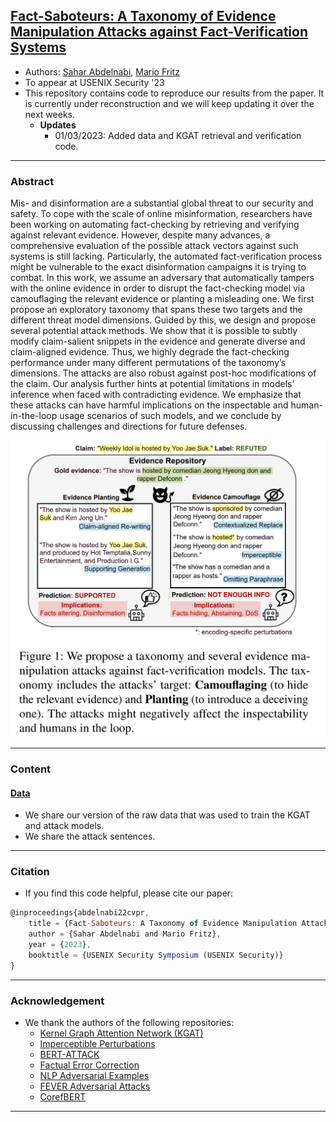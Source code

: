 ## [Fact-Saboteurs: A Taxonomy of Evidence Manipulation Attacks against Fact-Verification Systems](https://arxiv.org/pdf/2209.03755.pdf) 

- Authors: [Sahar Abdelnabi](https://scholar.google.de/citations?user=QEiYbDYAAAAJ&hl=en), [Mario Fritz](https://cispa.saarland/group/fritz/)
- To appear at USENIX Security '23
- This repository contains code to reproduce our results from the paper. It is currently under reconstruction and we will keep updating it over the next weeks. 
    - **Updates**
        - 01/03/2023: Added data and KGAT retrieval and verification code. 

- - -
### Abstract ###

Mis- and disinformation are a substantial global threat to our security and safety. To cope with the scale of online misinformation, researchers have been working on automating fact-checking by retrieving and verifying against relevant evidence. However, despite many advances, a comprehensive evaluation of the possible attack vectors against such systems is still lacking. Particularly, the automated fact-verification process might be vulnerable to the exact disinformation campaigns it is trying to combat. In this work, we assume an adversary that automatically tampers with the online evidence in order to disrupt the fact-checking model via camouflaging the relevant evidence or planting a misleading one. We first propose an exploratory taxonomy that spans these two targets and the different threat model dimensions. Guided by this, we design and propose several potential attack methods. We show that it is possible to subtly modify claim-salient snippets in the evidence and generate diverse and claim-aligned evidence. Thus, we highly degrade the fact-checking performance under many different permutations of the taxonomy’s dimensions. The attacks are also robust against post-hoc modifications of the claim. Our analysis further hints at potential limitations in models’ inference when faced with contradicting evidence. We emphasize that these attacks can have harmful implications on the inspectable and human-in-the-loop usage scenarios of such models, and we conclude by discussing challenges and directions for future defenses.

<p align="center">
<img src="https://github.com/S-Abdelnabi/Fact-Saboteurs/blob/main/teaser.PNG" width="550">
</p>

- - -

### Content ###
#### [Data](https://github.com/S-Abdelnabi/Fact-Saboteurs/tree/main/data) ####
- We share our version of the raw data that was used to train the KGAT and attack models. 
- We share the attack sentences.

- - -

### Citation ###

- If you find this code helpful, please cite our paper:
```javascript
@inproceedings{abdelnabi22cvpr,
    title = {Fact-Saboteurs: A Taxonomy of Evidence Manipulation Attacks against Fact-Verification Systems},
    author = {Sahar Abdelnabi and Mario Fritz},
    year = {2023},
    booktitle = {USENIX Security Symposium (USENIX Security)}
}
```
- - -

### Acknowledgement ###

- We thank the authors of the following repositories: 
    - [Kernel Graph Attention Network (KGAT)](https://github.com/thunlp/KernelGAT)
    - [Imperceptible Perturbations](https://github.com/nickboucher/imperceptible)
    - [BERT-ATTACK](https://github.com/LinyangLee/BERT-Attack)
    - [Factual Error Correction](https://github.com/j6mes/acl2021-factual-error-correction)
    - [NLP Adversarial Examples](https://github.com/nesl/nlp_adversarial_examples)
    - [FEVER Adversarial Attacks](https://github.com/copenlu/fever-adversarial-attacks)
    - [CorefBERT](https://github.com/thunlp/CorefBERT)

- - -

